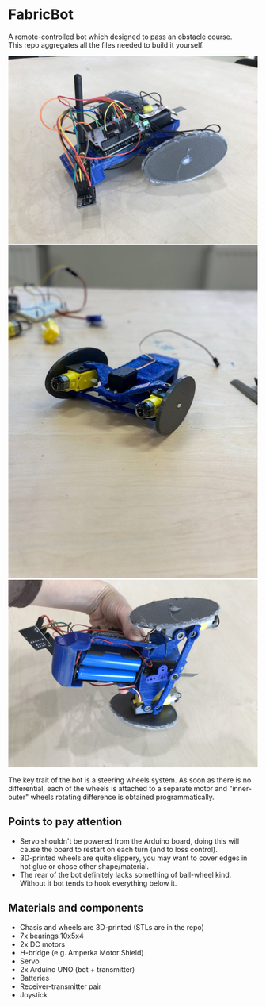 # FabricBot
A remote-controlled bot which designed to pass an obstacle course.  
This repo aggregates all the files needed to build it yourself.

![](https://github.com/dkofanov/FabricBot/blob/upload/MEDIA/IMG_2812.jpg?raw=true)
![](https://github.com/dkofanov/FabricBot/blob/upload/MEDIA/photo_2023-06-09_06-25-05.jpg?raw=true)
![](https://github.com/dkofanov/FabricBot/blob/upload/MEDIA/IMG_2813.jpg?raw=true)

The key trait of the bot is a steering wheels system. As soon as there is no differential, each of the wheels is attached to a separate motor and "inner-outer" wheels rotating difference is obtained programmatically.
## Points to pay attention
* Servo shouldn't be powered from the Arduino board, doing this will cause the board to restart on each turn (and to loss control).
* 3D-printed wheels are quite slippery, you may want to cover edges in hot glue or chose other shape/material.
* The rear of the bot definitely lacks something of ball-wheel kind. Without it bot tends to hook everything below it.

## Materials and components
* Chasis and wheels are 3D-printed (STLs are in the repo)
* 7x bearings 10x5x4
* 2x DC motors
* H-bridge (e.g. Amperka Motor Shield)
* Servo
* 2x Arduino UNO (bot + transmitter)
* Batteries
* Receiver-transmitter pair
* Joystick

